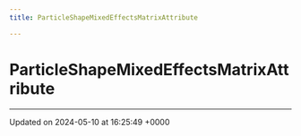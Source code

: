 ```yaml
---
title: ParticleShapeMixedEffectsMatrixAttribute

---
```


# ParticleShapeMixedEffectsMatrixAttribute





-------------------------------

Updated on 2024-05-10 at 16:25:49 +0000